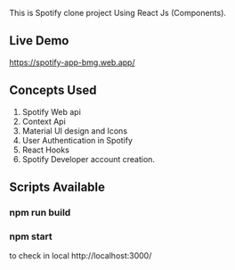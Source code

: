 This is Spotify clone project Using React Js (Components).

## Live Demo

https://spotify-app-bmg.web.app/

## Concepts Used

1. Spotify Web api
2. Context Api
3. Material UI design and Icons
4. User Authentication in Spotify
5. React Hooks
6. Spotify Developer account creation.

## Scripts Available

### npm run build

### npm start

to check in local http://localhost:3000/

